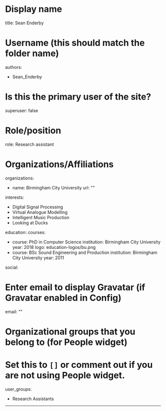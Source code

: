 # Display name
title: Sean Enderby
 
# Username (this should match the folder name)
authors:
- Sean_Enderby
 
# Is this the primary user of the site?
superuser: false

# Role/position
role: Research assistant
 
# Organizations/Affiliations
organizations:
- name: Birmingham City University
  url: ""
 
interests:
- Digital Signal Processing
- Virtual Analogue Modelling
- Intelligent Music Production
- Looking at Ducks
 
education:
  courses:
  - course: PhD in Computer Science
    institution: Birmingham City University
    year: 2018
    logo: education-logos/bu.png
  - course: BSc Sound Engineering and Production
    institution: Birmingham City University
    year: 2011
  
  social:
  
  # Enter email to display Gravatar (if Gravatar enabled in Config)
email: ""

# Organizational groups that you belong to (for People widget)
#   Set this to `[]` or comment out if you are not using People widget.
user_groups:
- Research Assistants
---
